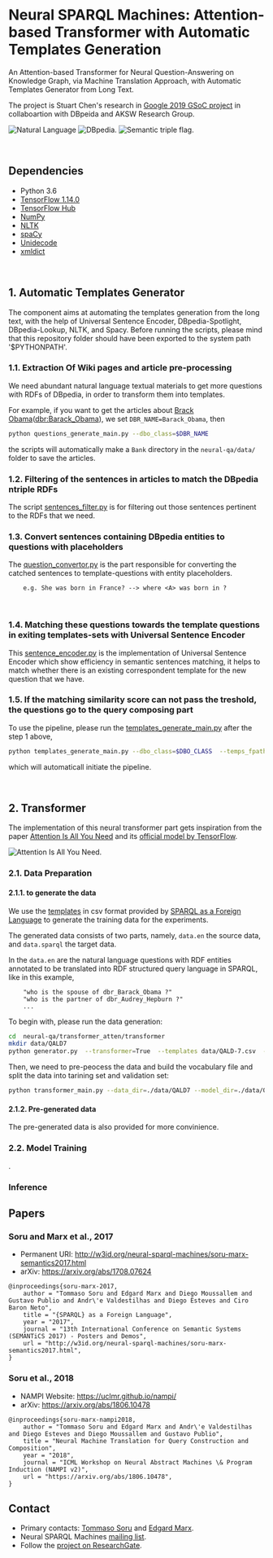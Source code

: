 # Neural SPARQL Machines: Attention-based Transformer with Automatic Templates Generation

An Attention-based Transformer for Neural Question-Answering on Knowledge Graph, via Machine Translation Approach, with Automatic Templates Generator from Long Text.

The project is Stuart Chen's research in [Google 2019 GSoC project](https://stuartjchan.online/) in collaboartion with DBpeida and AKSW Research Group.

![Natural Language](http://www.liberai.org/img/flag-uk-160px.png "English Language")
![DBpedia.](https://upload.wikimedia.org/wikipedia/commons/thumb/7/73/DBpediaLogo.svg/200px-DBpediaLogo.svg.png "DBpedia")
![Semantic triple flag.](http://www.liberai.org/img/flag-sparql-160px.png "SPARQL")

<br>

## Dependencies

- Python 3.6
- [TensorFlow 1.14.0](https://pypi.org/project/tensorflow/)
- [TensorFlow Hub](https://github.com/tensorflow/hub)
- [NumPy](http://www.numpy.org/)
- [NLTK](https://www.nltk.org/)
- [spaCy](https://spacy.io/)
- [Unidecode](https://pypi.org/project/Unidecode/)
- [xmldict](https://pypi.org/project/xmldict/)

<br>

## 1. Automatic Templates Generator

The component aims at automating the templates generation from the long text, with the help of Universal Sentence Encoder, DBpedia-Spotlight, DBpedia-Lookup, NLTK, and Spacy. Before running the scripts, please mind that this repository folder should have been exported to the system path '$PYTHONPATH'.

### 1.1. Extraction Of Wiki pages and article pre-processing

We need abundant natural language textual materials to get more questions with RDFs of DBpedia, in order to transform them into templates.

For example, if you want to get the articles about [Brack Obama](https://en.wikipedia.org/wiki/Barack_Obama)([dbr:Barack_Obama](http://dbpedia.org/page/Barack_Obama)), we set `DBR_NAME=Barack_Obama`, then 

```bash
python questions_generate_main.py --dbo_class=$DBR_NAME
```

the scripts will automatically make a `Bank` directory in the `neural-qa/data/` folder to save the articles.
<br>

### 1.2. Filtering of the sentences in articles to match the DBpedia ntriple RDFs

The script [sentences_filter.py](https://github.com/StuartCHAN/neural-qa/blob/gsoc-stuart/templates_generator/sentences_filter.py) is for filtering out those sentences pertinent to the RDFs that we need.
<br>

### 1.3. Convert sentences containing DBpedia entities to questions with placeholders

The [question_convertor.py](https://github.com/StuartCHAN/neural-qa/blob/gsoc-stuart/templates_generator/question_convertor.py) is the part responsible for converting the catched sentences to template-questions with entity placeholders.

```txt
    e.g. She was born in France? --> where <A> was born in ?
```
<br>

### 1.4. Matching these questions towards the template questions in exiting templates-sets with Universal Sentence Encoder

This [sentence_encoder.py](https://github.com/StuartCHAN/neural-qa/blob/gsoc-stuart/templates_generator/vec_utils/sentence_encoder.py) is the implementation of Universal Sentence Encoder which show efficiency in semantic sentences matching, it helps to match whether there is an existing correspondent template for the new question that we have.
<br>

### 1.5. If the matching similarity score can not pass the treshold, the questions go to the query composing part 

To use the pipeline, please run the [templates_generate_main.py](https://github.com/StuartCHAN/neural-qa/blob/gsoc-stuart/templates_generator/templates_generate_main.py) after the step 1 above,

```bash
python templates_generate_main.py --dbo_class=$DBO_CLASS  --temps_fpath=$EXISTING_TEMPLATES_FILE_PATH  --text_fpath=$TEXT_FILE_PATH  --ntriple_fpath=$NTRIPLES_FILE_PATH  --train_vec=$WHETHER_TO_TRAIN_THE_VECTOR  --vecpath=$FILE_PATH_THAT_SAVES_VECTORS   --temp_save_path=$FILE_PATH_SAVING_RESULTS 
```

which will automaticall initiate the pipeline.

<br>

## 2. Transformer

The implementation of this neural transformer part gets inspiration from the paper [Attention Is All You Need](https://arxiv.org/abs/1706.03762) and its [official model by TensorFlow](https://github.com/tensorflow/models/tree/master/official).

![Attention Is All You Need.](http://nlp.seas.harvard.edu/images/the-annotated-transformer_14_0.png "attention-mechanism")


### 2.1. Data Preparation

#### 2.1.1. to generate the data  

We use the [templates](https://github.com/AKSW/NSpM/tree/master/data) in csv format provided by [SPARQL as a Foreign Language](https://arxiv.org/abs/1708.07624) to generate the training data for the experiments.

The generated data consists of two parts, namely, `data.en` the source data, and `data.sparql` the target data.

In the `data.en` are the natural language questions with RDF entities annotated to be translated into RDF structured query language in SPARQL, like in this example,

```text
    "who is the spouse of dbr_Barack_Obama ?"
    "who is the partner of dbr_Audrey_Hepburn ?"
    ...
```

To begin with, please run the data generation:

```bash
cd  neural-qa/transformer_atten/transformer
mkdir data/QALD7
python generator.py  --transformer=True  --templates data/QALD-7.csv  --output data/QALD7
```

Then, we need to pre-peocess the data and build the vocabulary file and split the data into tarining set and validation set:

```bash
python transformer_main.py --data_dir=./data/QALD7 --model_dir=./data/QALD7/model_QALD7   --vocab_file=./data/QALD7/vocab.en_sparql  --param_set=base

```

#### 2.1.2. Pre-generated data

The pre-generated data is also provided for more convinience.

### 2.2. Model Training 

.

### Inference



## Papers

### Soru and Marx et al., 2017

* Permanent URI: http://w3id.org/neural-sparql-machines/soru-marx-semantics2017.html
* arXiv: https://arxiv.org/abs/1708.07624

```
@inproceedings{soru-marx-2017,
    author = "Tommaso Soru and Edgard Marx and Diego Moussallem and Gustavo Publio and Andr\'e Valdestilhas and Diego Esteves and Ciro Baron Neto",
    title = "{SPARQL} as a Foreign Language",
    year = "2017",
    journal = "13th International Conference on Semantic Systems (SEMANTiCS 2017) - Posters and Demos",
    url = "http://w3id.org/neural-sparql-machines/soru-marx-semantics2017.html",
}
```

### Soru et al., 2018

* NAMPI Website: https://uclmr.github.io/nampi/
* arXiv: https://arxiv.org/abs/1806.10478

```
@inproceedings{soru-marx-nampi2018,
    author = "Tommaso Soru and Edgard Marx and Andr\'e Valdestilhas and Diego Esteves and Diego Moussallem and Gustavo Publio",
    title = "Neural Machine Translation for Query Construction and Composition",
    year = "2018",
    journal = "ICML Workshop on Neural Abstract Machines \& Program Induction (NAMPI v2)",
    url = "https://arxiv.org/abs/1806.10478",
}
```

## Contact

* Primary contacts: [Tommaso Soru](http://tommaso-soru.it) and [Edgard Marx](http://emarx.org).
* Neural SPARQL Machines [mailing list](https://groups.google.com/forum/#!forum/neural-sparql-machines).
* Follow the [project on ResearchGate](https://www.researchgate.net/project/Neural-SPARQL-Machines).
